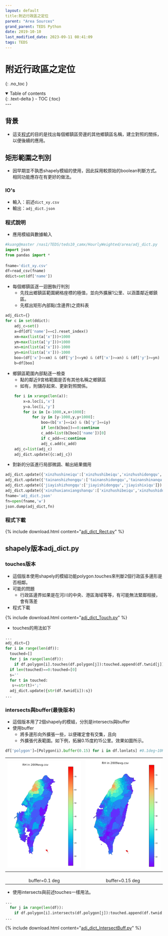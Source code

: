 ```yaml
---
layout: default
title:附近行政區之定位
parent: "Area Sources"
grand_parent: TEDS Python
date: 2019-10-10
last_modified_date: 2023-09-11 08:41:09
tags: TEDS
---
```


# 附近行政區之定位
{: .no_toc }

<details open markdown="block">
  <summary>
    Table of contents
  </summary>
  {: .text-delta }
- TOC
{:toc}
</details>
---

## 背景



- 這支[程式](adj_dict_Rect.py)的目的是找出每個鄉鎮區旁邊的其他鄉鎮區名稱，建立對照的關係，以便後續的應用。

## 矩形範圍之判別

- 因早期並不孰悉shapely模組的使用，因此採用較原始的boolean判斷方式。相同功能應存在有更好的做法。

### IO's  

- 輸入：前述`dict_xy.csv`
- 輸出：`adj_dict.json`

### 程式說明

- 應用模組與數據輸入

```python
#kuang@master /nas1/TEDS/teds10_camx/HourlyWeighted/area/adj_dict.py
import json
from pandas import *

fname='dict_xy.csv'
df=read_csv(fname)
ddict=set(df['name'])
```

- 每個鄉鎮區逐一迴圈執行判別
  - 先找出鄉鎮區範圍網格座標的極值，並向外擴展1公里、以涵蓋鄰近鄉鎮區。
  - 先框出矩形內部點(含邊界)之資料表

```python
adj_dict={}
for c in set(ddict):
    adj_c=set()
    a=df[df['name']==c].reset_index()
    xm=max(list(a['x']))+1000
    ym=max(list(a['y']))+1000
    xn=min(list(a['x']))-1000
    yn=min(list(a['x']))-1000
    boo=(df['x']<=xm) & (df['y']<=ym) & (df['x']>=xn) & (df['y']>=yn)
    b=df[boo]
```

- 鄉鎮區範圍內部點逐一檢查
  - 點的鄰近9宮格範圍是否有其他名稱之鄉鎮區
  - 如有，則儲存起來、更新對照關係。

```python
    for i in xrange(len(a)):
        x=a.loc[i,'x']
        y=a.loc[i,'y']
        for ix in [x-1000,x,x+1000]:
            for iy in [y-1000,y,y+1000]:
                boo=(b['x']==ix) & (b['y']==iy)
                if len(b[boo])==0:continue
                c_add=list(b[boo]['name'])[0]
                if c_add==c:continue
                adj_c.add(c_add)
    adj_c=list(adj_c)
    adj_dict.update({c:adj_c})
```

- 對新的分區進行局部微調、輸出結果備用

```python
adj_dict.update({'xinzhushineiqu':['xinzhushibeiqu','xinzhushidongqu','xinzhushixiqu']})
adj_dict.update({'tainanshizhongqu':['tainanshidongqu','tainanshinanqu','tainanshixiqu','tainanshibeiqu']})
adj_dict.update({'jiayishizhongqu':['jiayishidongqu','jiayishixiqu']})
adj_dict.update({'xinzhuxianxiangshanqu':['xinzhushibeiqu','xinzhushidongqu','xinzhuxianbaoshanxiang','sea','miaolixianzhunanzhen','miaolixiantoufenzhen']})
fname='adj_dict.json'
fn=open(fname,'w')
json.dump(adj_dict,fn)
```

### 程式下載

{% include download.html content="[adj_dict_Rect.py](https://github.com/sinotec2/Focus-on-Air-Quality/blob/main/EmisProc/area/adj_dict_Rect.py)" %}

## shapely版本adj_dict.py

### touches版本

- 這個版本使用shapely的模組功能polygon.touches來判斷2個行政區多邊形是否相鄰。
- 可能的問題
  - 行政區邊界如果是在河川的中央、港區海域等等，有可能無法緊鄰相接，會有落差
- 程式下載

{% include download.html content="[adj_dict_Touch.py](https://github.com/sinotec2/Focus-on-Air-Quality/blob/main/EmisProc/area/adj_dict_Touch.py)" %}

- touches的用法如下

```python
...
adj_dict={}
for i in range(len(df)):
  touched=[]
  for j in range(len(df)):
    if df.polygon[i].touches(df.polygon[j]):touched.append(df.twnid[j])
  if len(touched)==0:touched=[0]
  s=''
  for t in touched:
   s+=str(t)+';'
  adj_dict.update({str(df.twnid[i]):s})
...  
```

### intersects與buffer(最後版本)

- 這個版本用了2個shapely的模組，分別是intersects與buffer
- 使用buffer
  - 將多邊形向外擴張一些，以便確定會有交集，且向
  - 外擴張代表範圍。如下例，拓展0.15度約15公里。效果如圖所示。

```python
df['polygon']=[Polygon(i).buffer(0.15) for i in df.lonlats] #0.1deg~10Km
```

|![](https://github.com/sinotec2/Focus-on-Air-Quality/raw/main/attachments/2023-09-12-14-31-58.png)|![](https://github.com/sinotec2/Focus-on-Air-Quality/raw/main/attachments/2023-09-12-14-39-32.png)|
|:-:|:-:|
|<br>buffer=0.1 deg</br>|<br>buffer=0.15 deg</br>|

- 使用intersects與前述touches一樣用法。

```python
...
  for j in range(len(df)):
    if df.polygon[i].intersects(df.polygon[j]):touched.append(df.twnid[j])
...
```

{% include download.html content="[adj_dict_IntersectBuff.py](https://github.com/sinotec2/Focus-on-Air-Quality/blob/main/EmisProc/area/adj_dict_IntersectBuff.py)" %}
